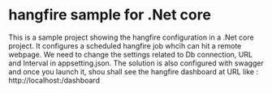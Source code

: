 # hangfire sample for .Net core

This is a sample project showing the hangfire configuration in a .Net core project. 
It configures a scheduled hangfire job whcih can hit a remote webpage. 
We need to change the settings related to Db connection, URL and Interval in appsetting.json.
The solution is also configured with swagger and once you launch it, shou shall see the hangfire dashboard at URL like :
http://localhost:<PORT>/dashboard
